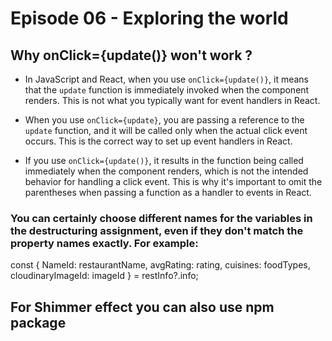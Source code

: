 # Episode 06 - Exploring the world

## Why onClick={update()} won't work ?

- In JavaScript and React, when you use `onClick={update()}`, it means that the `update` function is immediately invoked when the component renders. This is not what you typically want for event handlers in React.

- When you use `onClick={update}`, you are passing a reference to the `update` function, and it will be called only when the actual click event occurs. This is the correct way to set up event handlers in React.

- If you use `onClick={update()}`, it results in the function being called immediately when the component renders, which is not the intended behavior for handling a click event. This is why it's important to omit the parentheses when passing a function as a handler to events in React.

### You can certainly choose different names for the variables in the destructuring assignment, even if they don't match the property names exactly. For example:

const { NameId: restaurantName, avgRating: rating, cuisines: foodTypes, cloudinaryImageId: imageId } = restInfo?.info;

## For Shimmer effect you can also use npm package
